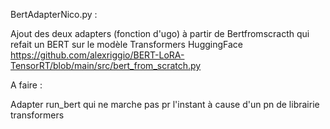 
BertAdapterNico.py :

Ajout des deux adapters (fonction d'ugo) à partir de Bertfromscracth qui refait un BERT sur le modèle Transformers HuggingFace
https://github.com/alexriggio/BERT-LoRA-TensorRT/blob/main/src/bert_from_scratch.py

A faire : 

Adapter run_bert qui ne marche pas pr l'instant à cause d'un pn de librairie transformers

